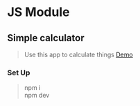 # JS Module

## Simple calculator

> Use this app to calculate things
> [Demo](https://cos1715.github.io/JS10/)

### Set Up

> npm i  
> npm dev
